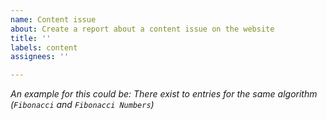 ```yaml
---
name: Content issue
about: Create a report about a content issue on the website
title: ''
labels: content
assignees: ''

---
```


_An example for this could be: 
There exist to entries for the same algorithm (`Fibonacci` and `Fibonacci Numbers`)_
